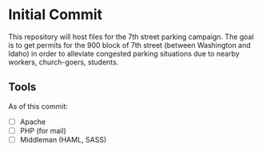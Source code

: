 # Initial Commit

This repository will host files for the 7th street parking campaign. The goal is to get permits for the 900 block of 7th street (between Washington and Idaho) in order to alleviate congested parking situations due to nearby workers, church-goers, students.

## Tools
As of this commit:

- [ ] Apache
- [ ] PHP (for mail)
- [ ] Middleman (HAML, SASS)
